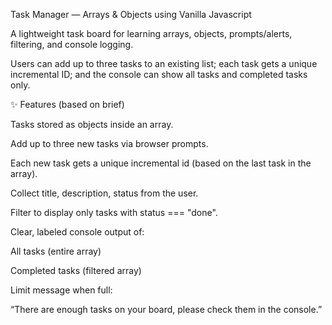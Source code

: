 Task Manager — Arrays & Objects using Vanilla Javascript

A lightweight task board for learning arrays, objects, prompts/alerts, filtering, and console logging.

Users can add up to three tasks to an existing list; each task gets a unique incremental ID; and the console can show all tasks and completed tasks only.

✨ Features (based on brief)

Tasks stored as objects inside an array.

Add up to three new tasks via browser prompts.

Each new task gets a unique incremental id (based on the last task in the array).

Collect title, description, status from the user.

Filter to display only tasks with status === "done".

Clear, labeled console output of:

All tasks (entire array)

Completed tasks (filtered array)

Limit message when full:

“There are enough tasks on your board, please check them in the console.”


